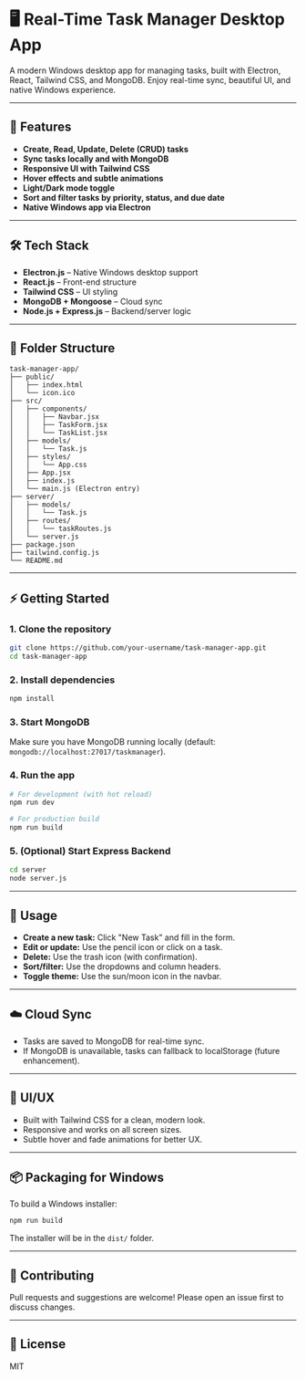 # 🖥️ Real-Time Task Manager Desktop App

A modern Windows desktop app for managing tasks, built with Electron, React, Tailwind CSS, and MongoDB. Enjoy real-time sync, beautiful UI, and native Windows experience.

---

## 🚀 Features

- **Create, Read, Update, Delete (CRUD) tasks**
- **Sync tasks locally and with MongoDB**
- **Responsive UI with Tailwind CSS**
- **Hover effects and subtle animations**
- **Light/Dark mode toggle**
- **Sort and filter tasks by priority, status, and due date**
- **Native Windows app via Electron**

---

## 🛠️ Tech Stack

- **Electron.js** – Native Windows desktop support
- **React.js** – Front-end structure
- **Tailwind CSS** – UI styling
- **MongoDB + Mongoose** – Cloud sync
- **Node.js + Express.js** – Backend/server logic

---

## 📁 Folder Structure

```
task-manager-app/
├── public/
│   ├── index.html
│   └── icon.ico
├── src/
│   ├── components/
│   │   ├── Navbar.jsx
│   │   ├── TaskForm.jsx
│   │   └── TaskList.jsx
│   ├── models/
│   │   └── Task.js
│   ├── styles/
│   │   └── App.css
│   ├── App.jsx
│   ├── index.js
│   └── main.js (Electron entry)
├── server/
│   ├── models/
│   │   └── Task.js
│   ├── routes/
│   │   └── taskRoutes.js
│   └── server.js
├── package.json
├── tailwind.config.js
└── README.md
```

---

## ⚡ Getting Started

### 1. **Clone the repository**
```bash
git clone https://github.com/your-username/task-manager-app.git
cd task-manager-app
```

### 2. **Install dependencies**
```bash
npm install
```

### 3. **Start MongoDB**
Make sure you have MongoDB running locally (default: `mongodb://localhost:27017/taskmanager`).

### 4. **Run the app**
```bash
# For development (with hot reload)
npm run dev

# For production build
npm run build
```

### 5. **(Optional) Start Express Backend**
```bash
cd server
node server.js
```

---

## 🌟 Usage
- **Create a new task:** Click "New Task" and fill in the form.
- **Edit or update:** Use the pencil icon or click on a task.
- **Delete:** Use the trash icon (with confirmation).
- **Sort/filter:** Use the dropdowns and column headers.
- **Toggle theme:** Use the sun/moon icon in the navbar.

---

## ☁️ Cloud Sync
- Tasks are saved to MongoDB for real-time sync.
- If MongoDB is unavailable, tasks can fallback to localStorage (future enhancement).

---

## 🎨 UI/UX
- Built with Tailwind CSS for a clean, modern look.
- Responsive and works on all screen sizes.
- Subtle hover and fade animations for better UX.

---

## 📦 Packaging for Windows
To build a Windows installer:
```bash
npm run build
```
The installer will be in the `dist/` folder.

---

## 🤝 Contributing
Pull requests and suggestions are welcome! Please open an issue first to discuss changes.

---

## 📄 License
MIT 